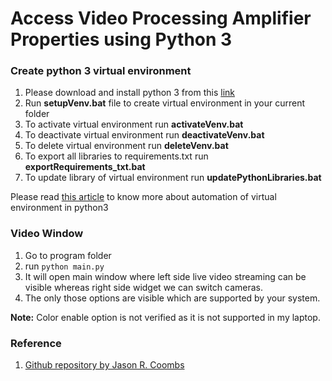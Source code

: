 # Access Video Processing Amplifier Properties using Python 3
### Create python 3 virtual environment
1. Please download and install python 3 from this [link](https://www.python.org/downloads/)
2. Run **setupVenv.bat** file to create virtual environment in your current folder
3. To activate virtual environment run **activateVenv.bat**
4. To deactivate virtual environment run **deactivateVenv.bat**
5. To delete virtual environment run **deleteVenv.bat**
6. To export all libraries to requirements.txt run **exportRequirements_txt.bat**
7. To update library of virtual environment run **updatePythonLibraries.bat**


Please read [this article](https://manaj.hashnode.dev/automate-python-3-virtual-environment-in-windows-os) to know more about automation of virtual environment in python3

### Video Window
1. Go to program folder
2. run `python main.py`
3. It will open main window where left side live video streaming can be visible whereas right side widget we can switch cameras.
4. The only those options are visible which are supported by your system.

**Note:** Color enable option is not verified as it is not supported in my laptop.

### Reference
1. [Github repository by Jason R. Coombs](https://github.com/jaraco/jaraco.video)